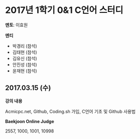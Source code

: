 # 2017년 1학기 0&1 C언어 스터디
**멘토**: 이효원

**멘티**
* 박경리 (참석)
* 김태현 (참석)
* 김유신 (참석)
* 안진성 (참석)
* 윤재현 (참석)

## 2017.03.15 (수)
**강의 내용**

Acmicpc.net, Github, Coding.sh 가입, C언어 기초 및 Github 사용법

**Baekjoon Online Judge**

2557, 1000, 1001, 10998